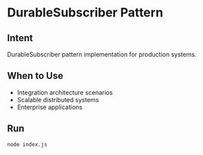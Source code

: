 # DurableSubscriber Pattern

## Intent
DurableSubscriber pattern implementation for production systems.

## When to Use
- Integration architecture scenarios
- Scalable distributed systems
- Enterprise applications

## Run
```bash
node index.js
```
